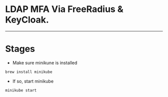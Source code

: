 # LDAP MFA Via FreeRadius & KeyCloak.

-----


# Stages

* Make sure minikune is installed

```
brew install minikube
```

* If so,  start minikube

```
minikube start
```